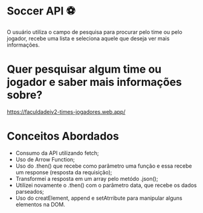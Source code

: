 # Soccer API ⚽

O usuário utiliza o campo de pesquisa para procurar pelo time ou pelo jogador, recebe uma lista e seleciona aquele que deseja ver mais informações. 

# Quer pesquisar algum time ou jogador e saber mais informações sobre?
https://faculdadeiv2-times-jogadores.web.app/

# Conceitos Abordados
- Consumo da API utilizando fetch;
- Uso de Arrow Function; 
- Uso do .then() que recebe como parâmetro uma função e essa recebe um response (resposta da requisição); 
- Transformei a resposta em um array pelo metódo .json();
- Utilizei novamente o .then() com o parâmetro data, que recebe os dados parseados; 
- Uso do creatElement, append e setAtrribute para manipular alguns elementos na DOM. 
